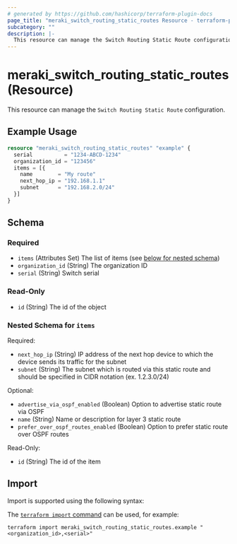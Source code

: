 ```yaml
---
# generated by https://github.com/hashicorp/terraform-plugin-docs
page_title: "meraki_switch_routing_static_routes Resource - terraform-provider-meraki"
subcategory: ""
description: |-
  This resource can manage the Switch Routing Static Route configuration.
---
```


# meraki_switch_routing_static_routes (Resource)

This resource can manage the `Switch Routing Static Route` configuration.

## Example Usage

```terraform
resource "meraki_switch_routing_static_routes" "example" {
  serial          = "1234-ABCD-1234"
  organization_id = "123456"
  items = [{
    name        = "My route"
    next_hop_ip = "192.168.1.1"
    subnet      = "192.168.2.0/24"
  }]
}
```

<!-- schema generated by tfplugindocs -->
## Schema

### Required

- `items` (Attributes Set) The list of items (see [below for nested schema](#nestedatt--items))
- `organization_id` (String) The organization ID
- `serial` (String) Switch serial

### Read-Only

- `id` (String) The id of the object

<a id="nestedatt--items"></a>
### Nested Schema for `items`

Required:

- `next_hop_ip` (String) IP address of the next hop device to which the device sends its traffic for the subnet
- `subnet` (String) The subnet which is routed via this static route and should be specified in CIDR notation (ex. 1.2.3.0/24)

Optional:

- `advertise_via_ospf_enabled` (Boolean) Option to advertise static route via OSPF
- `name` (String) Name or description for layer 3 static route
- `prefer_over_ospf_routes_enabled` (Boolean) Option to prefer static route over OSPF routes

Read-Only:

- `id` (String) The id of the item

## Import

Import is supported using the following syntax:

The [`terraform import` command](https://developer.hashicorp.com/terraform/cli/commands/import) can be used, for example:

```shell
terraform import meraki_switch_routing_static_routes.example "<organization_id>,<serial>"
```
